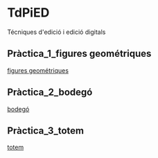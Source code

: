 # TdPiED
Técniques d'edició i edició digitals
## Pràctica_1_figures geométriques
[figures geométriques](p1.zip)
## Pràctica_2_bodegó
[bodegó](p2.zip)
## Pràctica_3_totem
[totem]()

